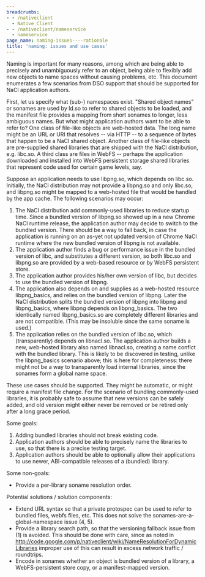 ```yaml
---
breadcrumbs:
- - /nativeclient
  - Native Client
- - /nativeclient/nameservice
  - nameservice
page_name: naming-issues----rationale
title: 'naming: issues and use cases'
---
```


Naming is important for many reasons, among which are being able to precisely
and unambiguously refer to an object, being able to flexibly add new objects to
name spaces without causing problems, etc. This document enumerates a few
scenarios from DSO support that should be supported for NaCl application
authors.

First, let us specify what (sub-) namespaces exist. "Shared object names" or
sonames are used by ld.so to refer to shared objects to be loaded, and the
manifest file provides a mapping from short sonames to longer, less ambiguous
names. But what might application authors want to be able to refer to? One class
of file-like objects are web-hosted data. The long name might be an URL or URI
that resolves -- via HTTP -- to a sequence of bytes that happen to be a NaCl
shared object. Another class of file-like objects are pre-supplied shared
libraries that are shipped with the NaCl distribution, e.g. libc.so. A third
class are files in WebFS -- perhaps the application downloaded and installed
into WebFS persistent storage shared libraries that represent code used for
certain game levels, say.

Suppose an application needs to use libpng.so, which depends on libc.so.
Initially, the NaCl distribution may not provide a libpng.so and only libc.so,
and libpng.so might be mapped to a web-hosted file that would be handled by the
app cache. The following scenarios may occur:

1.  The NaCl distribution add commonly-used libraries to reduce startup
            time. Since a bundled version of libpng.so showed up in a new Chrome
            NaCl runtime release, the application author may decide to switch to
            the bundled version. There should be a way to fall back, in case the
            application is running on an as-yet not updated version of Chrome
            NaCl runtime where the new bundled version of libpng is not
            available.
2.  The application author finds a bug or performance issue in the
            bundled version of libc, and substitutes a different version, so
            both libc.so and libpng.so are provided by a web-based resource or
            by WebFS persistent store.
3.  The application author provides his/her own version of libc, but
            decides to use the bundled version of libpng.
4.  The application also depends on and supplies as a web-hosted
            resource libpng_basics, and relies on the bundled version of libpng.
            Later the NaCl distribution splits the bundled version of libpng
            into libpng and libpng_basics, where libpng depends on
            libpng_basics. The two identically named libpng_basics.so are
            completely different libraries and are not compatible. (This may be
            insoluble since the same soname is used.)
5.  The application relies on the bundled version of libc.so, which
            (transparently) depends on libnacl.so. The application author builds
            a new, web-hosted library also named libnacl.so, creating a name
            conflct with the bundled library. This is likely to be discovered in
            testing, unlike the libpng_basics scenario above; this is here for
            completeness: there might not be a way to transparently load
            internal libraries, since the sonames form a global name space.

These use cases should be supported. They might be automatic, or might require a
manifest file change. For the scenario of bundling commonly-used libraries, it
is probably safe to assume that new versions can be safely added, and old
version might either never be removed or be retired only after a long grace
period.

Some goals:

1.  Adding bundled libraries should not break existing code.
2.  Application authors should be able to precisely name the libraries
            to use, so that there is a precise testing target.
3.  Application authors should be able to optionally allow their
            applications to use newer, ABI-compatible releases of a (bundled)
            library.

Some non-goals:

*   Provide a per-library soname resolution order.

Potential solutions / solution components:

*   Extend URL syntax so that a private protospec can be used to refer
            to bundled files, webfs files, etc. This does not solve the
            sonames-are-a-global-namespace issue (4, 5).
*   Provide a library search path, so that the versioning fallback issue
            from (1) is avoided. This should be done with care, since as noted
            in
            <http://code.google.com/p/nativeclient/wiki/NameResolutionForDynamicLibraries>
            improper use of this can result in excess network traffic /
            roundtrips.
*   Encode in sonames whether an object is bundled version of a library,
            a WebFS-persistent store copy, or a manifest-mapped version.
